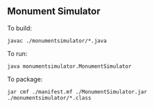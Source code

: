 
## Monument Simulator

To build:

```
javac ./monumentsimulator/*.java
```

To run:

```
java monumentsimulator.MonumentSimulator
```

To package:

```
jar cmf ./manifest.mf ./MonumentSimulator.jar ./monumentsimulator/*.class
```


